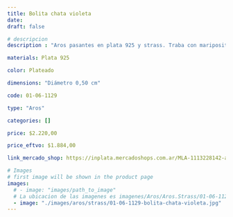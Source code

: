 ```yaml
---
title: Bolita chata violeta
date: 
draft: false

# descripcion
description : "Aros pasantes en plata 925 y strass. Traba con mariposita."

materials: Plata 925

color: Plateado

dimensions: "Diámetro 0,50 cm"

code: 01-06-1129

type: "Aros"

categories: []

price: $2.220,00

price_eftvo: $1.884,00

link_mercado_shop: https://inplata.mercadoshops.com.ar/MLA-1113228142-aros-plata-925-bolita-chata-violeta-_JM

# Images
# first image will be shown in the product page
images:
  # - image: "images/path_to_image"
  # La ubicacion de las imagenes es imagenes/Aros/Aros.Strass/01-06-1129-bolita-chata-violeta
  - image: "./images/aros/strass/01-06-1129-bolita-chata-violeta.jpg"
---
```


